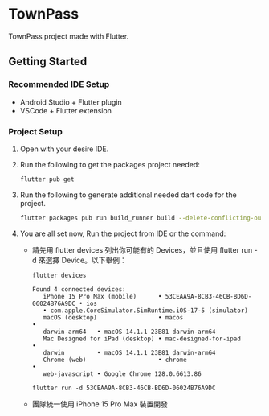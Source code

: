 # TownPass

TownPass project made with Flutter.

## Getting Started

### Recommended IDE Setup

- Android Studio + Flutter plugin
- VSCode + Flutter extension


### Project Setup

1. Open with your desire IDE.
2. Run the following to get the packages project needed:

   ``` bash
   flutter pub get
   ```

3. Run the following to generate additional needed dart code for the project.

   ``` bash
   flutter packages pub run build_runner build --delete-conflicting-outputs
   ```
4. You are all set now, Run the project from IDE or the command:

   * 請先用 flutter devices 列出你可能有的 Devices，並且使用 flutter run -d <device id> 來選擇 Device。以下舉例：
      ```
      flutter devices

      Found 4 connected devices:
         iPhone 15 Pro Max (mobile)      • 53CEAA9A-8CB3-46CB-BD6D-06024B76A9DC • ios
         • com.apple.CoreSimulator.SimRuntime.iOS-17-5 (simulator)
         macOS (desktop)                 • macos                                •
         darwin-arm64   • macOS 14.1.1 23B81 darwin-arm64
         Mac Designed for iPad (desktop) • mac-designed-for-ipad                •
         darwin         • macOS 14.1.1 23B81 darwin-arm64
         Chrome (web)                    • chrome                               •
         web-javascript • Google Chrome 128.0.6613.86
      ```
      ```
      flutter run -d 53CEAA9A-8CB3-46CB-BD6D-06024B76A9DC
      ```

   * 團隊統一使用 iPhone 15 Pro Max 裝置開發